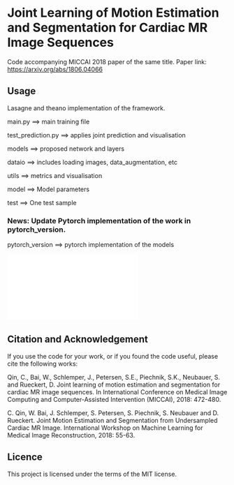 # Joint Learning of Motion Estimation and Segmentation for Cardiac MR Image Sequences

Code accompanying MICCAI 2018 paper of the same title. Paper link: https://arxiv.org/abs/1806.04066



## Usage

Lasagne and theano implementation of the framework.

main.py ==> main training file

test_prediction.py ==> applies joint prediction and visualisation

models ==> proposed network and layers

dataio ==> includes loading images, data_augmentation, etc

utils ==> metrics and visualisation

model ==> Model parameters

test ==> One test sample

### News: Update Pytorch implementation of the work in pytorch_version.

pytorch_version ==> pytorch implementation of the models

![](joint_model.pdf)

## Citation and Acknowledgement
If you use the code for your work, or if you found the code useful, please cite the following works:

Qin, C., Bai, W., Schlemper, J., Petersen, S.E., Piechnik, S.K., Neubauer, S. and Rueckert, D. Joint learning of motion estimation and segmentation for cardiac MR image sequences. In International Conference on Medical Image Computing and Computer-Assisted Intervention (MICCAI), 2018: 472-480.

C. Qin, W. Bai, J. Schlemper, S. Petersen, S. Piechnik, S. Neubauer and D. Rueckert. Joint Motion Estimation and Segmentation from Undersampled Cardiac MR Image. International Workshop on Machine Learning for Medical Image Reconstruction, 2018: 55-63.


## Licence
This project is licensed under the terms of the MIT license.
